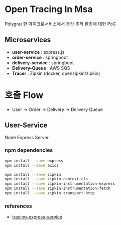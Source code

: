 # Open Tracing In Msa

Polygrat 한 마이크로서비스에서 분산 추적 환경에 대한 PoC

## Microservices

- **user-service** : express.js
- **order-service** : springboot
- **delivery-service** : springboot
- **Delivery-Queue** : AWS SQS
- **Tracer** : Zipkin (docker, openzipkin/zipkin)

# 호출 Flow

- User -> Order -> Delivery -> Delivery Queue

## User-Service

Node Express Server

### npm dependencies

```bash
npm install --save express
npm install --save axios

npm install --save zipkin
npm install --save zipkin-context-cls
npm install --save zipkin-instrumentation-express
npm install --save zipkin-instrumentation-fetch
npm install --save zipkin-transport-http
```

### references

- [tracing-express-service](https://medium.com/trabe/tracing-express-services-with-zipkin-js-6e5c5680467e)
